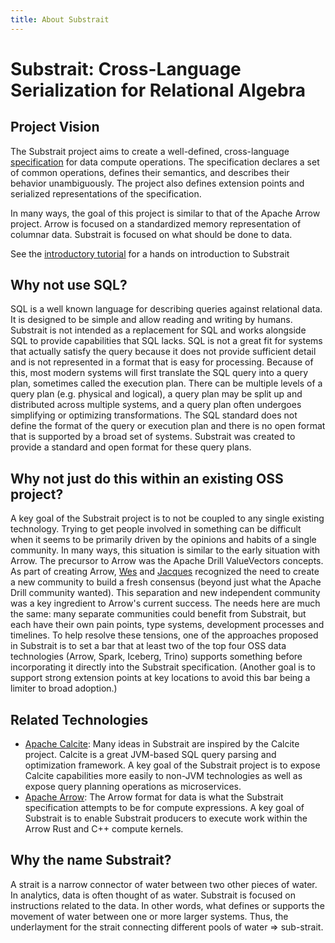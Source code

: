 ```yaml
---
title: About Substrait
---
```

# Substrait: Cross-Language Serialization for Relational Algebra



## Project Vision

The Substrait project aims to create a well-defined, cross-language [specification](/spec/specification) for data compute operations. The specification declares a set of common operations, defines their semantics, and describes their behavior unambiguously. The project also defines extension points and serialized representations of the specification.

In many ways, the goal of this project is similar to that of the Apache Arrow project. Arrow is focused on a standardized memory representation of columnar data. Substrait is focused on what should be done to data.

See the [introductory tutorial](/tutorial/sql_to_substrait/) for a hands on introduction to Substrait

## Why not use SQL?

SQL is a well known language for describing queries against relational data.  It is designed to be simple and allow reading
and writing by humans.  Substrait is not intended as a replacement for SQL and works alongside SQL to provide capabilities that
SQL lacks.  SQL is not a great fit for systems that actually satisfy the query because it does not provide sufficient detail and
is not represented in a format that is easy for processing.  Because of this, most modern systems will first translate the SQL query
into a query plan, sometimes called the execution plan.  There can be multiple levels of a query plan (e.g. physical and logical),
a query plan may be split up and distributed across multiple systems, and a query plan often undergoes simplifying or optimizing
transformations. The SQL standard does not define the format of the query or execution plan and there is no open format that is
supported by a broad set of systems.  Substrait was created to provide a standard and open format for these query plans.



## Why not just do this within an existing OSS project?

A key goal of the Substrait project is to not be coupled to any single existing technology. Trying to get people involved in something can be difficult when it seems to be primarily driven by the opinions and habits of a single community. In many ways, this situation is similar to the early situation with Arrow. The precursor to Arrow was the Apache Drill ValueVectors concepts. As part of creating Arrow, [Wes](https://www.linkedin.com/in/wesmckinn/) and [Jacques](https://www.linkedin.com/in/jacquesnadeau/) recognized the need to create a new community to build a fresh consensus (beyond just what the Apache Drill community wanted). This separation and new independent community was a key ingredient to Arrow's current success. The needs here are much the same: many separate communities could benefit from Substrait, but each have their own pain points, type systems, development processes and timelines. To help resolve these tensions, one of the approaches proposed in Substrait is to set a bar that at least two of the top four OSS data technologies (Arrow, Spark, Iceberg, Trino) supports something before incorporating it directly into the Substrait specification. (Another goal is to support strong extension points at key locations to avoid this bar being a limiter to broad adoption.)



## Related Technologies

* [Apache Calcite](https://calcite.apache.org/): Many ideas in Substrait are inspired by the Calcite project. Calcite is a great JVM-based SQL query parsing and optimization framework. A key goal of the Substrait project is to expose Calcite capabilities more easily to non-JVM technologies as well as expose query planning operations as microservices.
* [Apache Arrow](https://arrow.apache.org/): The Arrow format for data is what the Substrait specification attempts to be for compute expressions. A key goal of Substrait is to enable Substrait producers to execute work within the Arrow Rust and C++ compute kernels.



## Why the name Substrait?

A strait is a narrow connector of water between two other pieces of water. In analytics, data is often thought of as water. Substrait is focused on instructions related to the data. In other words, what defines or supports the movement of water between one or more larger systems. Thus, the underlayment for the strait connecting different pools of water => sub-strait.
